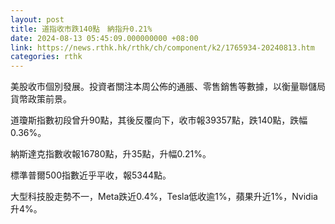 ```yaml
---
layout: post
title: 道指收市跌140點　納指升0.21%
date: 2024-08-13 05:45:09.000000000 +08:00
link: https://news.rthk.hk/rthk/ch/component/k2/1765934-20240813.htm
categories: rthk
---
```


美股收市個別發展。投資者關注本周公佈的通脹、零售銷售等數據，以衡量聯儲局貨幣政策前景。

道瓊斯指數初段曾升90點，其後反覆向下，收市報39357點，跌140點，跌幅0.36%。

納斯達克指數收報16780點，升35點，升幅0.21%。

標準普爾500指數近乎平收，報5344點。

大型科技股走勢不一，Meta跌近0.4%，Tesla低收逾1%，蘋果升近1%，Nvidia升4%。
